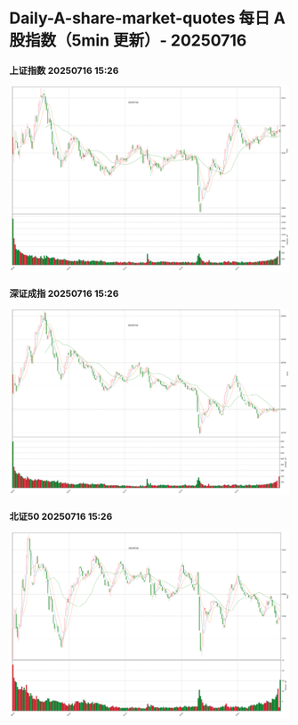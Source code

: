 
# Daily-A-share-market-quotes 每日 A 股指数（5min 更新）- 20250716

### 上证指数 20250716 15:26
![](./fig/2025/7/20250716-sh000001.png)

### 深证成指 20250716 15:26
![](./fig/2025/7/20250716-sz399001.png)

### 北证50 20250716 15:26
![](./fig/2025/7/20250716-bj899050.png)

